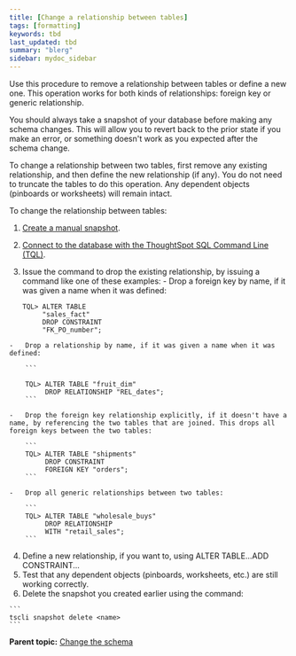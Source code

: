 ```yaml
---
title: [Change a relationship between tables]
tags: [formatting]
keywords: tbd
last_updated: tbd
summary: "blerg"
sidebar: mydoc_sidebar
---
```

Use this procedure to remove a relationship between tables or define a new one. This operation works for both kinds of relationships: foreign key or generic relationship.

You should always take a snapshot of your database before making any schema changes. This will allow you to revert back to the prior state if you make an error, or something doesn't work as you expected after the schema change.

To change a relationship between two tables, first remove any existing relationship, and then define the new relationship \(if any\). You do not need to truncate the tables to do this operation. Any dependent objects \(pinboards or worksheets\) will remain intact.

To change the relationship between tables:

1.   [Create a manual snapshot](../backup_restore/take_snapshot.html).
2.   [Connect to the database with the ThoughtSpot SQL Command Line \(TQL\)](connect_sql_cli.html#).
3.   Issue the command to drop the existing relationship, by issuing a command like one of these examples:
    -   Drop a foreign key by name, if it was given a name when it was defined:

        ```
        TQL> ALTER TABLE
             "sales_fact"
             DROP CONSTRAINT
             "FK_PO_number";
        ```

    -   Drop a relationship by name, if it was given a name when it was defined:

        ```

        TQL> ALTER TABLE "fruit_dim"
             DROP RELATIONSHIP "REL_dates";
        ```

    -   Drop the foreign key relationship explicitly, if it doesn't have a name, by referencing the two tables that are joined. This drops all foreign keys between the two tables:

        ```
        TQL> ALTER TABLE "shipments"
             DROP CONSTRAINT
             FOREIGN KEY "orders";
        ```

    -   Drop all generic relationships between two tables:

        ```
        TQL> ALTER TABLE "wholesale_buys"
             DROP RELATIONSHIP
             WITH "retail_sales";
        ```

4.   Define a new relationship, if you want to, using ALTER TABLE...ADD CONSTRAINT...
5.   Test that any dependent objects \(pinboards, worksheets, etc.\) are still working correctly.
6.   Delete the snapshot you created earlier using the command:

    ```
    tscli snapshot delete <name>
    ```


**Parent topic:** [Change the schema](../../admin/loading/change_schema.html)
